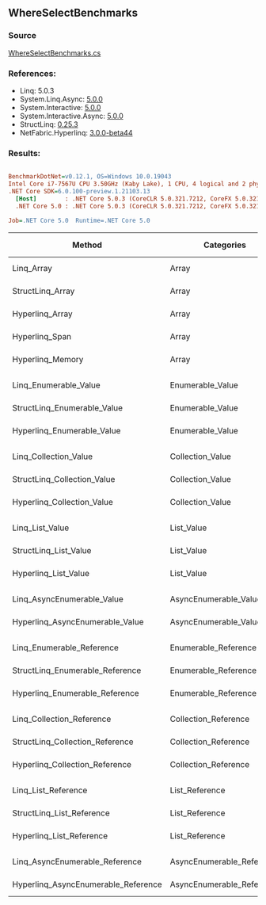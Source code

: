 ﻿## WhereSelectBenchmarks

### Source
[WhereSelectBenchmarks.cs](../NetFabric.Hyperlinq.Benchmarks/Benchmarks/WhereSelectBenchmarks.cs)

### References:
- Linq: 5.0.3
- System.Linq.Async: [5.0.0](https://www.nuget.org/packages/System.Linq.Async/5.0.0)
- System.Interactive: [5.0.0](https://www.nuget.org/packages/System.Interactive/5.0.0)
- System.Interactive.Async: [5.0.0](https://www.nuget.org/packages/System.Interactive.Async/5.0.0)
- StructLinq: [0.25.3](https://www.nuget.org/packages/StructLinq/0.25.3)
- NetFabric.Hyperlinq: [3.0.0-beta44](https://www.nuget.org/packages/NetFabric.Hyperlinq/3.0.0-beta44)

### Results:
``` ini

BenchmarkDotNet=v0.12.1, OS=Windows 10.0.19043
Intel Core i7-7567U CPU 3.50GHz (Kaby Lake), 1 CPU, 4 logical and 2 physical cores
.NET Core SDK=6.0.100-preview.1.21103.13
  [Host]        : .NET Core 5.0.3 (CoreCLR 5.0.321.7212, CoreFX 5.0.321.7212), X64 RyuJIT
  .NET Core 5.0 : .NET Core 5.0.3 (CoreCLR 5.0.321.7212, CoreFX 5.0.321.7212), X64 RyuJIT

Job=.NET Core 5.0  Runtime=.NET Core 5.0  

```
|                              Method |                Categories | Count |       Mean |    Error |   StdDev | Ratio |  Gen 0 | Gen 1 | Gen 2 | Allocated |
|------------------------------------ |-------------------------- |------ |-----------:|---------:|---------:|------:|-------:|------:|------:|----------:|
|                          Linq_Array |                     Array |   100 |   693.5 ns |  4.07 ns |  3.40 ns |  1.00 | 0.0496 |     - |     - |     104 B |
|                    StructLinq_Array |                     Array |   100 |   353.3 ns |  2.36 ns |  2.09 ns |  0.51 |      - |     - |     - |         - |
|                     Hyperlinq_Array |                     Array |   100 |   408.9 ns |  1.26 ns |  1.18 ns |  0.59 |      - |     - |     - |         - |
|                      Hyperlinq_Span |                     Array |   100 |   383.0 ns |  1.30 ns |  1.15 ns |  0.55 |      - |     - |     - |         - |
|                    Hyperlinq_Memory |                     Array |   100 |   366.0 ns |  2.13 ns |  1.89 ns |  0.53 |      - |     - |     - |         - |
|                                     |                           |       |            |          |          |       |        |       |       |           |
|               Linq_Enumerable_Value |          Enumerable_Value |   100 | 1,500.9 ns |  6.83 ns |  6.06 ns |  1.00 | 0.0725 |     - |     - |     152 B |
|         StructLinq_Enumerable_Value |          Enumerable_Value |   100 | 1,376.3 ns |  4.19 ns |  3.71 ns |  0.92 | 0.0153 |     - |     - |      32 B |
|          Hyperlinq_Enumerable_Value |          Enumerable_Value |   100 |   355.8 ns |  1.54 ns |  1.29 ns |  0.24 |      - |     - |     - |         - |
|                                     |                           |       |            |          |          |       |        |       |       |           |
|               Linq_Collection_Value |          Collection_Value |   100 | 1,488.5 ns |  7.56 ns |  6.70 ns |  1.00 | 0.0725 |     - |     - |     152 B |
|         StructLinq_Collection_Value |          Collection_Value |   100 | 1,286.4 ns |  4.83 ns |  4.52 ns |  0.86 | 0.0153 |     - |     - |      32 B |
|          Hyperlinq_Collection_Value |          Collection_Value |   100 |   419.6 ns |  1.91 ns |  1.69 ns |  0.28 |      - |     - |     - |         - |
|                                     |                           |       |            |          |          |       |        |       |       |           |
|                     Linq_List_Value |                List_Value |   100 | 1,484.4 ns |  4.60 ns |  3.84 ns |  1.00 | 0.0725 |     - |     - |     152 B |
|               StructLinq_List_Value |                List_Value |   100 |   796.7 ns |  3.14 ns |  2.79 ns |  0.54 |      - |     - |     - |         - |
|                Hyperlinq_List_Value |                List_Value |   100 |   826.0 ns |  2.44 ns |  2.16 ns |  0.56 |      - |     - |     - |         - |
|                                     |                           |       |            |          |          |       |        |       |       |           |
|          Linq_AsyncEnumerable_Value |     AsyncEnumerable_Value |   100 | 5,582.5 ns |  6.62 ns |  5.53 ns |  1.00 | 0.0839 |     - |     - |     176 B |
|     Hyperlinq_AsyncEnumerable_Value |     AsyncEnumerable_Value |   100 | 5,826.4 ns | 17.85 ns | 15.83 ns |  1.04 | 0.1068 |     - |     - |     224 B |
|                                     |                           |       |            |          |          |       |        |       |       |           |
|           Linq_Enumerable_Reference |      Enumerable_Reference |   100 | 1,227.3 ns |  3.61 ns |  3.20 ns |  1.00 | 0.0725 |     - |     - |     152 B |
|     StructLinq_Enumerable_Reference |      Enumerable_Reference |   100 |   857.0 ns |  2.35 ns |  1.96 ns |  0.70 | 0.0153 |     - |     - |      32 B |
|      Hyperlinq_Enumerable_Reference |      Enumerable_Reference |   100 |   838.1 ns |  2.28 ns |  1.90 ns |  0.68 | 0.0153 |     - |     - |      32 B |
|                                     |                           |       |            |          |          |       |        |       |       |           |
|           Linq_Collection_Reference |      Collection_Reference |   100 | 1,238.0 ns |  3.62 ns |  3.39 ns |  1.00 | 0.0725 |     - |     - |     152 B |
|     StructLinq_Collection_Reference |      Collection_Reference |   100 |   863.1 ns |  1.89 ns |  1.67 ns |  0.70 | 0.0153 |     - |     - |      32 B |
|      Hyperlinq_Collection_Reference |      Collection_Reference |   100 |   889.6 ns |  1.42 ns |  1.26 ns |  0.72 | 0.0153 |     - |     - |      32 B |
|                                     |                           |       |            |          |          |       |        |       |       |           |
|                 Linq_List_Reference |            List_Reference |   100 | 1,239.9 ns |  3.73 ns |  3.31 ns |  1.00 | 0.0725 |     - |     - |     152 B |
|           StructLinq_List_Reference |            List_Reference |   100 |   899.3 ns |  2.77 ns |  2.59 ns |  0.73 | 0.0153 |     - |     - |      32 B |
|            Hyperlinq_List_Reference |            List_Reference |   100 |   826.0 ns |  2.60 ns |  2.30 ns |  0.67 |      - |     - |     - |         - |
|                                     |                           |       |            |          |          |       |        |       |       |           |
|      Linq_AsyncEnumerable_Reference | AsyncEnumerable_Reference |   100 | 5,258.2 ns | 20.80 ns | 19.46 ns |  1.00 | 0.0839 |     - |     - |     176 B |
| Hyperlinq_AsyncEnumerable_Reference | AsyncEnumerable_Reference |   100 | 5,591.4 ns | 23.81 ns | 22.27 ns |  1.06 | 0.1068 |     - |     - |     224 B |
